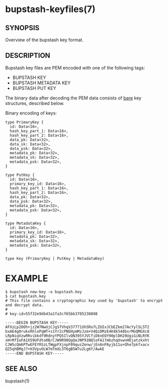 bupstash-keyfiles(7)
====================

## SYNOPSIS

Overview of the bupstash key format.

## DESCRIPTION

Bupstash key files are PEM encoded with one of the following tags:

- BUPSTASH KEY
- BUPSTASH METADATA KEY
- BUPSTASH PUT KEY

The binary data after decoding the PEM data consists of [bare](https://baremessages.org/) key structures, described below.


Binary encoding of keys:

```
type PrimaryKey {
  id: Data<16>,
  hash_key_part_1: Data<16>,
  hash_key_part_2: Data<16>,
  data_pk: Data<32>,
  data_sk: Data<32>,
  data_psk: Data<32>,
  metadata_pk: Data<32>,
  metadata_sk: Data<32>,
  metadata_psk: Data<32>,
}

type PutKey {
  id: Data<16>,
  primary_key_id: Data<16>,
  hash_key_part_1: Data<16>,
  hash_key_part_2: Data<16>,
  data_pk: Data<32>,
  data_psk: Data<32>,
  metadata_pk: Data<32>,
  metadata_psk: Data<32>,
}

type MetadataKey {
  id: Data<16>,
  primary_key_id: Data<16>,
  metadata_pk: Data<32>,
  metadata_sk: Data<32>,
  metadata_psk: Data<32>,
}

type Key (PrimaryKey | PutKey | MetadataKey)
```

# EXAMPLE

```
$ bupstash new-key -o bupstash.key
$ cat bupstash.key
# This file contains a cryptographic key used by 'bupstash' to encrypt and decrypt data.
#
# key-id=55f32e9db43a1fa3cf65bb3705230898

-----BEGIN BUPSTASH KEY-----
AFXzLp20Oh+jz2W7NwUjCJgS7VhqV37771UhSRo7LZUIxJCbEZkm27AcYylSL5T2
bxAE4g0rukxRhloPqWT+s1Yr2cPNEHymMzJzm+V4QiDMzE4K4k548bsrMoQMGXc8
LRpNiqVzwRRvibkdf9RdnyYPQ5IlvQN395YJVCfiD6nEOY90plDH20UgiGiNLRYK
xH+MfIoFA1X59UFdto0B/CJW9R98OgQeJNP91NQloFA17mbzhqUvwnHDjatzkxht
CJWScQm6PTwEFEYRSzLTWgpFXjnpF09quzZenw/jEn6nPAyjb11u+Ohe7pkfxacv
QZ5qhBMqJ7+H3VpvOLW7mTmXL3T6gB5W7u2Lg6Y/AwkE
-----END BUPSTASH KEY-----

```

## SEE ALSO

bupstash(1)
